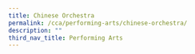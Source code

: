```yaml
---
title: Chinese Orchestra
permalink: /cca/performing-arts/chinese-orchestra/
description: ""
third_nav_title: Performing Arts
---
```

